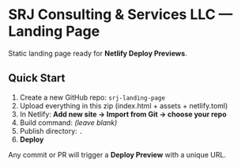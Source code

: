 # SRJ Consulting & Services LLC — Landing Page

Static landing page ready for **Netlify Deploy Previews**.

## Quick Start
1. Create a new GitHub repo: `srj-landing-page`
2. Upload everything in this zip (index.html + assets + netlify.toml)
3. In Netlify: **Add new site → Import from Git → choose your repo**
4. Build command: *(leave blank)*
5. Publish directory: `.`
6. **Deploy**

Any commit or PR will trigger a **Deploy Preview** with a unique URL.
